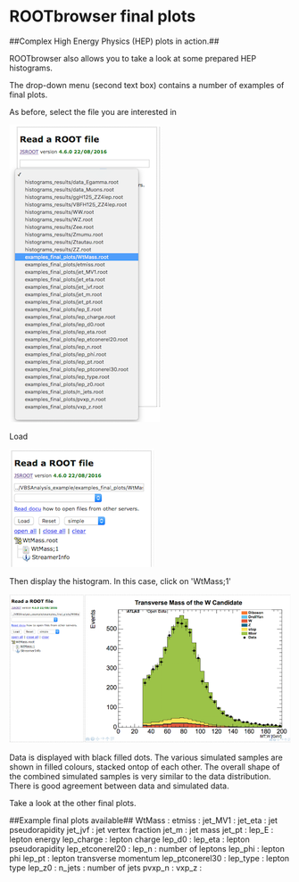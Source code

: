 # ROOTbrowser final plots

##Complex High Energy Physics (HEP) plots in action.##

ROOTbrowser also allows you to take a look at some prepared HEP histograms.

The drop-down menu (second text box) contains a number of examples of final plots.

As before, select the file you are interested in

![](pictures/ROOTbrowser/ROOTfiles.png)

Load

![](pictures/ROOTbrowser/LoadFile.png)

Then display the histogram.  In this case, click on 'WtMass;1'

![](pictures/ROOTbrowser/WtmassPlot.png)

Data is displayed with black filled dots.
The various simulated samples are shown in filled colours, stacked ontop of each other.  The overall shape of the combined simulated samples is very similar to the data distribution.  There is good agreement between data and simulated data.

Take a look at the other final plots.

##Example final plots available##
WtMass : 
etmiss : 
jet_MV1 : 
jet_eta : jet pseudorapidity
jet_jvf : jet vertex fraction
jet_m : jet mass
jet_pt :
lep_E : lepton energy
lep_charge : lepton charge
lep_d0 : 
lep_eta : lepton pseudorapidity
lep_etconerel20 :
lep_n : number of leptons
lep_phi : lepton phi
lep_pt : lepton transverse momentum
lep_ptconerel30 :
lep_type : lepton type 
lep_z0 : 
n_jets : number of jets
pvxp_n :
vxp_z :